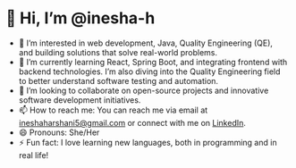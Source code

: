 # 👋 Hi, I’m @inesha-h
- 👀 I’m interested in web development, Java, Quality Engineering (QE), and building solutions that solve real-world problems.
- 🌱 I’m currently learning React, Spring Boot, and integrating frontend with backend technologies. I’m also diving into the Quality Engineering field to better understand software testing and automation.
- 💞️ I’m looking to collaborate on open-source projects and innovative software development initiatives.
- 📫 How to reach me: You can reach me via email at ineshaharshani5@gmail.com or connect with me on [LinkedIn](https://www.linkedin.com/in/inesha-harshani-401577232).
- 😄 Pronouns: She/Her
- ⚡ Fun fact: I love learning new languages, both in programming and in real life!
